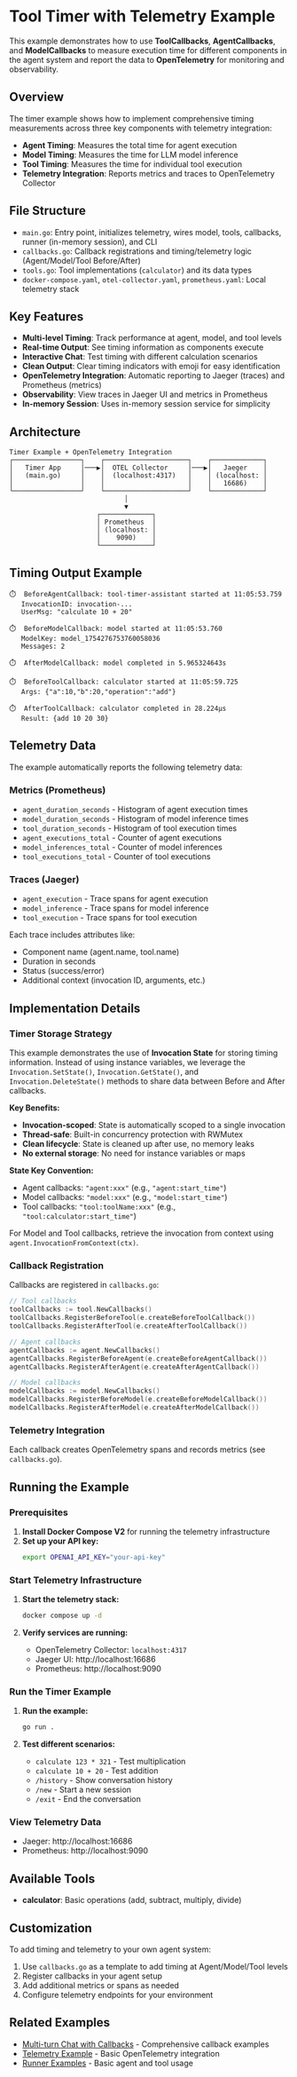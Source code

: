# Tool Timer with Telemetry Example

This example demonstrates how to use **ToolCallbacks**, **AgentCallbacks**, and **ModelCallbacks** to measure execution time for different components in the agent system and report the data to **OpenTelemetry** for monitoring and observability.

## Overview

The timer example shows how to implement comprehensive timing measurements across three key components with telemetry integration:

- **Agent Timing**: Measures the total time for agent execution
- **Model Timing**: Measures the time for LLM model inference
- **Tool Timing**: Measures the time for individual tool execution
- **Telemetry Integration**: Reports metrics and traces to OpenTelemetry Collector

## File Structure

- `main.go`: Entry point, initializes telemetry, wires model, tools, callbacks, runner (in-memory session), and CLI
- `callbacks.go`: Callback registrations and timing/telemetry logic (Agent/Model/Tool Before/After)
- `tools.go`: Tool implementations (`calculator`) and its data types
- `docker-compose.yaml`, `otel-collector.yaml`, `prometheus.yaml`: Local telemetry stack

## Key Features

- **Multi-level Timing**: Track performance at agent, model, and tool levels
- **Real-time Output**: See timing information as components execute
- **Interactive Chat**: Test timing with different calculation scenarios
- **Clean Output**: Clear timing indicators with emoji for easy identification
- **OpenTelemetry Integration**: Automatic reporting to Jaeger (traces) and Prometheus (metrics)
- **Observability**: View traces in Jaeger UI and metrics in Prometheus
- **In-memory Session**: Uses in-memory session service for simplicity

## Architecture

```
Timer Example + OpenTelemetry Integration
┌─────────────────┐    ┌─────────────────────┐    ┌─────────────┐
│   Timer App     │───▶│  OTEL Collector     │───▶│   Jaeger    │
│   (main.go)     │    │  (localhost:4317)   │    │ (localhost: │
│                 │    │                     │    │   16686)    │
└─────────────────┘    └─────────────────────┘    └─────────────┘
                             │
                             ▼
                      ┌─────────────┐
                      │ Prometheus  │
                      │ (localhost: │
                      │    9090)    │
                      └─────────────┘
```

## Timing Output Example

```
⏱️  BeforeAgentCallback: tool-timer-assistant started at 11:05:53.759
   InvocationID: invocation-...
   UserMsg: "calculate 10 + 20"

⏱️  BeforeModelCallback: model started at 11:05:53.760
   ModelKey: model_1754276753760058036
   Messages: 2

⏱️  AfterModelCallback: model completed in 5.965324643s

⏱️  BeforeToolCallback: calculator started at 11:05:59.725
   Args: {"a":10,"b":20,"operation":"add"}

⏱️  AfterToolCallback: calculator completed in 28.224µs
   Result: {add 10 20 30}
```

## Telemetry Data

The example automatically reports the following telemetry data:

### Metrics (Prometheus)

- `agent_duration_seconds` - Histogram of agent execution times
- `model_duration_seconds` - Histogram of model inference times
- `tool_duration_seconds` - Histogram of tool execution times
- `agent_executions_total` - Counter of agent executions
- `model_inferences_total` - Counter of model inferences
- `tool_executions_total` - Counter of tool executions

### Traces (Jaeger)

- `agent_execution` - Trace spans for agent execution
- `model_inference` - Trace spans for model inference
- `tool_execution` - Trace spans for tool execution

Each trace includes attributes like:

- Component name (agent.name, tool.name)
- Duration in seconds
- Status (success/error)
- Additional context (invocation ID, arguments, etc.)

## Implementation Details

### Timer Storage Strategy

This example demonstrates the use of **Invocation State** for storing timing information. Instead of using instance variables, we leverage the `Invocation.SetState()`, `Invocation.GetState()`, and `Invocation.DeleteState()` methods to share data between Before and After callbacks.

**Key Benefits:**

- **Invocation-scoped**: State is automatically scoped to a single invocation
- **Thread-safe**: Built-in concurrency protection with RWMutex
- **Clean lifecycle**: State is cleaned up after use, no memory leaks
- **No external storage**: No need for instance variables or maps

**State Key Convention:**

- Agent callbacks: `"agent:xxx"` (e.g., `"agent:start_time"`)
- Model callbacks: `"model:xxx"` (e.g., `"model:start_time"`)
- Tool callbacks: `"tool:toolName:xxx"` (e.g., `"tool:calculator:start_time"`)

For Model and Tool callbacks, retrieve the invocation from context using `agent.InvocationFromContext(ctx)`.

### Callback Registration

Callbacks are registered in `callbacks.go`:

```go
// Tool callbacks
toolCallbacks := tool.NewCallbacks()
toolCallbacks.RegisterBeforeTool(e.createBeforeToolCallback())
toolCallbacks.RegisterAfterTool(e.createAfterToolCallback())

// Agent callbacks
agentCallbacks := agent.NewCallbacks()
agentCallbacks.RegisterBeforeAgent(e.createBeforeAgentCallback())
agentCallbacks.RegisterAfterAgent(e.createAfterAgentCallback())

// Model callbacks
modelCallbacks := model.NewCallbacks()
modelCallbacks.RegisterBeforeModel(e.createBeforeModelCallback())
modelCallbacks.RegisterAfterModel(e.createAfterModelCallback())
```

### Telemetry Integration

Each callback creates OpenTelemetry spans and records metrics (see `callbacks.go`).

## Running the Example

### Prerequisites

1. **Install Docker Compose V2** for running the telemetry infrastructure
2. **Set up your API key:**
   ```bash
   export OPENAI_API_KEY="your-api-key"
   ```

### Start Telemetry Infrastructure

1. **Start the telemetry stack:**

   ```bash
   docker compose up -d
   ```

2. **Verify services are running:**
   - OpenTelemetry Collector: `localhost:4317`
   - Jaeger UI: http://localhost:16686
   - Prometheus: http://localhost:9090

### Run the Timer Example

1. **Run the example:**

   ```bash
   go run .
   ```

2. **Test different scenarios:**
   - `calculate 123 * 321` - Test multiplication
   - `calculate 10 + 20` - Test addition
   - `/history` - Show conversation history
   - `/new` - Start a new session
   - `/exit` - End the conversation

### View Telemetry Data

- Jaeger: http://localhost:16686
- Prometheus: http://localhost:9090

## Available Tools

- **calculator**: Basic operations (add, subtract, multiply, divide)

## Customization

To add timing and telemetry to your own agent system:

1. Use `callbacks.go` as a template to add timing at Agent/Model/Tool levels
2. Register callbacks in your agent setup
3. Add additional metrics or spans as needed
4. Configure telemetry endpoints for your environment

## Related Examples

- [Multi-turn Chat with Callbacks](../main.go) - Comprehensive callback examples
- [Telemetry Example](../../telemetry/) - Basic OpenTelemetry integration
- [Runner Examples](../../runner/) - Basic agent and tool usage

